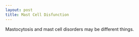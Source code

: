 ```yaml
---
layout: post
title: Mast Cell Disfunction 
---
```


Mastocytosis and mast cell disorders may be different things.
